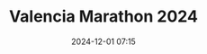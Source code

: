 ---
title: Valencia Marathon 2024
location: Valencia, Spain
date: 2024-12-01 07:15
latitude: 39.454806650737424
longitude: -0.35026277871884054
results:
  - place: 8510
    name: Peter Bowe
    time: 3.14.25
    category: M40
    note: 1544° / 3829° Category
  - place: ND
    name: Michael F
    time: 3.29.34
    category: M
    note: TIME AND POSITION TO CONFIRM
  - place: 14942
    name: Bernard Osullivan
    time: 3.39.35
    category: M45
    note: 2138° / 3668° Category
  - place: 21469
    name: John Tuohy
    time: 4.08.26
    category: M45
    note: 2987° / 3368° Category
---
